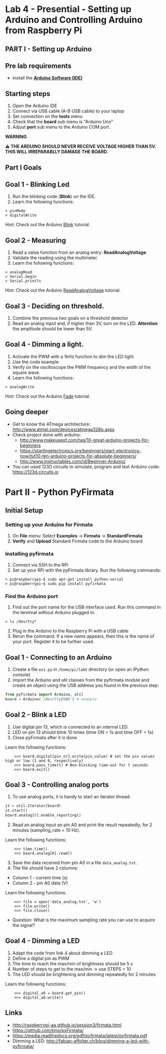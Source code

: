 # Lab 4 - Presential - Setting up Arduino and Controlling Arduino from Raspberry Pi

## PART I - Setting up Arduino

## Pre lab requirements

* Install the [**Arduino Software (IDE)**](https://www.arduino.cc/en/software)


## Starting steps
1. Open the Arduino IDE
2. Connect via USB cable (A-B USB cable) to your laptop
3. Set connection on the **tools** menu
4. Check that the **board** sub menu is "Arduino Uno"
5. Adjust **port** sub menu to the Arduino COM port.

**WARNING**

__:warning: THE ARDUINO SHOULD NEVER RECEIVE VOLTAGE HIGHER THAN 5V. THIS WILL IRREPARABLLY DAMAGE THE BOARD.__

## Part I Goals

## Goal 1 - Blinking Led
1. Run the blinking code (**Blink**) on the IDE.
2. Learn the following functions:
```
> pinMode
> digitalWrite
```
Hint: Check out the Arduino [Blink](https://www.arduino.cc/en/Tutorial/BuiltInExamples/Blink) tutorial. 

## Goal 2 - Measuring
1. Read a value function from an analog entry: **ReadAnalogVoltage**.
2. Validate the reading using the multimeter.
3. Learn the following functions:

```
> analogRead
> Serial.begin
> Serial.println
```

Hint: Check out the Arduino [ReadAnalogVoltage](https://www.arduino.cc/en/Tutorial/BuiltInExamples/ReadAnalogVoltage) tutorial.

## Goal 3 - Deciding on threshold.

1. Combine the previous two goals on a threshold detector
2. Read an analog input and, if higher than 3V, turn on the LED.
 **Attention** the amplitude should be lower than 5V.

## Goal 4 - Dimming a light.
1. Activate the PWM with a 1kHz function to dim the LED light.
2. Use the code example
3. Verify on the oscilloscope the PWM frequency and the width of the square wave.
4. Learn the following functions:

```
> analogWrite
```

Hint: Check out the Arduino [Fade](https://www.arduino.cc/en/Tutorial/BuiltInExamples/Fade) tutorial.

## Going deeper
* Get to know the ATmega architecture: http://www.atmel.com/devices/atmega328p.aspx
* Check project done with arduino:
  * http://www.makeuseof.com/tag/10-great-arduino-projects-for-beginners
  * https://startingelectronics.org/beginners/start-electronics-now/tut10-ten-arduino-projects-for-absolute-beginners/
  * http://www.instructables.com/id/Beginner-Arduino/
* You can used 123D circuits to simulate, program and test Arduino code: https://123d.circuits.io





# Part II -  Python PyFirmata


## Initial Setup

### Setting up your Arduino for Firmata

1. On **File** menu: Select **Examples** -> **Firmata** -> **StandardFirmata**
2. **Verify** and **Upload** Standard Firmata code to the Arduino board

### Installing pyfirmata

1. Connect via SSH to the RPi
2. Set up your RPi with the pyFirmata library. Run the following commands:
```
> pi@raspberrypi~$ sudo apt-get install python-serial
> pi@raspberrypi~$ sudo pip install pyfirmata
```

### Find the Arduino port

1. Find out the port name for the USB interface used. Run this command in the terminal without Arduino plugged in:

```
> ls /dev/tty*
```

2. Plug in the Arduino to the Raspberry Pi with a USB cable 
3. Rerun the command. If a new name appears, then this is the name of your port.  Register it to be further used.

## Goal 1 - Connecting to an Arduino

1. Create a file `ex1.py` in `/home/pi/lab5` directory (or open an IPython console)
2. Import the Arduino and util classes from the pyfirmata module and create an object using the USB address you found in the previous step:

```python
from pyfirmata import Arduino, util
board = Arduino('/dev/ttyUSB0') # example
```

## Goal 2 -  Blink a LED

1. Use digital pin 13, which is connected to an internal LED.
2. LED on pin 13 should blink 10 times (time ON = 1s and time OFF = 1s)
3. Close pyFirmata after it is done

Learn the following functions:
```
    >>> board.digital[pin_nr].write(pin_value) # set the pin values high or low (1 and 0, respectively)
    >>> board.pass_time(t) # Non-blocking time-out for t seconds
    >>> board.exit()
```

## Goal 3 - Controlling analog ports

1. To use analog ports, it is handy to start an iterator thread:

```python
it = util.Iterator(board)
it.start()
board.analog[0].enable_reporting()
```

2. Read an analog input on pin A0 and print the result repeatedly, for 2 minutes (sampling_rate = 10 Hz).

Learn the following functions:
```
    >>> time.time()
    >>> board.analog[0].read()
```

3. Save the data received from pin A0 in a file `data_analog.txt`.
4. The file should have 2 columns:
 - Column 1 - current time (s)
 - Column 2 - pin A0 data (V)

Learn the following functions:
```
    >>> file = open('data_analog.txt', 'w')
    >>> file.write()
    >>> file.close()
 ```

* Question: What is the maximum sampling rate you can use to acquire the signal?

## Goal 4 - Dimming a LED

1. Adapt the code from link 4 about dimming a LED
2. Define a digital pin as PWM
3. The time to reach the max/min of brightness should be 5 s
4. Number of steps to get to the max/min -> use STEPS = 10
5. The LED should be brightening and dimming repeatedly for 2 minutes

Learn the following functions:
```
    >>> digital_a0 = board.get_pin()
    >>> digital_a0.write()
```


## Links
* http://raspberrypi-aa.github.io/session3/firmata.html
* https://github.com/tino/pyFirmata/
* https://media.readthedocs.org/pdf/pyfirmata/latest/pyfirmata.pdf
* Dimming a LED: http://fabian-affolter.ch/blog/dimming-a-led-with-pyfirmata/
